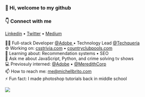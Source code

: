 ### 👋 Hi, welcome to my github

### 👇 Connect with me 
<a href="https://www.linkedin.com/in/michellbrito/" target="_blank">Linkedin</a> • <a href="https://twitter.com/michelldbrito" target="_blank">Twitter</a> • <a href="https://medium.com/@michellbrito" target="_blank">Medium</a>


👩‍💻 Full-stack Developer <a target="_blank" href="https://www.adobe.com/">@Adobe </a> • Technology Lead <a target="_blank" href="https://github.com/techqueria">@Techqueria </a><br />
⚙️ Working on: <a href="https://csstrivia.com" target="_blank">csstrivia.com</a> • <a href="https://countryclubpools.com" target="_blank">countryclubpools.com</a><br />
🧠 Learning about: Recommendation systems • SEO <br />
💬 Ask me about JavaScript, Python, and crime solving tv shows<br />
💻 Previosuly interned: <a href="https://twitter.com/Adobe" target="_blank">@Adobe</a> • <a href="https://twitter.com/MeredithCorp" target="_blank">@MeredithCorp</a><br />
📫 How to reach me: <a href="mailto:me@michellbrito.com" target="_blank">me@michellbrito.com</a><br />
⚡ Fun fact: I made photoshop tutorials back in middle school <br />

![](https://komarev.com/ghpvc/?username=michellbrito&label=PROFILE+VIEWS&style=flat-square&color=yellow)
